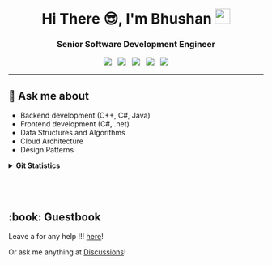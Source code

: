 <!-- <img width=100% src="https://capsule-render.vercel.app/api?type=waving&color=0891b2&height=100&section=header"/> -->
<h1 align="center">Hi There 😎, I'm Bhushan  <img src = "https://raw.githubusercontent.com/MartinHeinz/MartinHeinz/master/wave.gif" width = 30px> </h1>
<h3 align="center">Senior Software Development Engineer</h3>
<!-- https://www.linkedin.com/in/bhushanrane1992/ -->
<p align="center">
 <a href = "https://github.com/BhushanDS" target="_blank"> <img src = "http://img.shields.io/badge/-Github-black?style=for-the-badge&logo=github"> </a> &nbsp;
 <a href = "https://www.linkedin.com/in/bhushanrane1992/" target="_blank"> <img src = "https://img.shields.io/badge/-LinkedIn-blue?style=for-the-badge&logo=Linkedin&logoColor=white"> </a> &nbsp;
 <a href = "https://www.scaler.com/academy/profile/65c8c55a9d34/" target="_blank"> <img src = "https://img.shields.io/badge/-Scaler-2EC866?style=for-the-badge&logo=Scaler&logoColor=white"> </a> &nbsp;
 <a href = "https://medium.com/@bhushanrane1992" target="_blank"> <img src = "https://img.shields.io/badge/-Medium-FFFF?style=for-the-badge&logo=Medium&logoColor=white"> </a> &nbsp;
 <a href = "mailto:bhushanrane1992@gmail.com" target="_blank"> <img src = "https://img.shields.io/badge/-Gmail-d14836?style=for-the-badge&logo=Gmail&logoColor=white"> </a>
</p>
<hr>

## 💬 Ask me about
- Backend development (C++, C#, Java)
- Frontend development (C#, .net)
- Data Structures and Algorithms
- Cloud Architecture
- Design Patterns

<!-- start statics fun section -->
<details>
<summary><b> Git Statistics </b></summary>
<div align="center">
 
<p align="left"><img align="left" src="https://github-readme-stats.vercel.app/api?username=BhushanDS&include_all_commits=true&count_private=true&show_icons=true&line_height=20&title_color=EC7063&icon_color=D4AC0D&text_color=D3D3D3&bg_color=0,000000,AEB6BF" alt="Bhushan's Github Stats"> </p>

<p align="right"> <img align="right" src="https://github-readme-stats.vercel.app/api/top-langs/?username=BhushanDS&include_all_commits=true&count_private=true&show_icons=true&line_height=20&title_color=EC7063&icon_color=2234AE&text_color=D3D3D3&bg_color=0,000000,AEB6BF" alt="Bhushan's Github Stats"> </p>
</div>
</details>
<br/>
<br/>
<br/>


<h2>:book: Guestbook</h2>
<p>Leave a for any help !!! <a href="https://github.com/BhushanDS/BhushanDS/issues/new?template=guestbook-entry.md">here</a>!</p>
<p>Or ask me anything at <a href="https://github.com/BhushanDS/BhushanDS/discussions/new/choose">Discussions</a>!</p>


